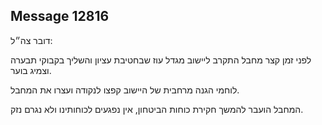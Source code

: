## Message 12816

דובר צה״ל:

לפני זמן קצר מחבל התקרב ליישוב מגדל עוז שבחטיבת עציון והשליך בקבוקי תבערה וצמיג בוער.  

לוחמי הגנה מרחבית של היישוב קפצו לנקודה ועצרו את המחבל. 

המחבל הועבר להמשך חקירת כוחות הביטחון, אין נפגעים לכוחותינו ולא נגרם נזק.

